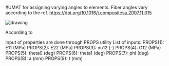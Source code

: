 #UMAT for assigning varying angles to elements.
Fiber angles vary according to the ref. https://doi.org/10.1016/j.compositesa.2007.11.015 

![drawing](https://github.com/user-attachments/assets/0bebc5b4-1555-4e22-914f-876abaece4bc)

According to



Input of properties are done through PROPS utility
List of inputs:
PROPS(1): E11 (MPa)
PROPS(2): E22 (MPa)
PROPS(3): nu12 (-)
PROPS(4): G12 (MPa)
PROPS(5): theta0 (deg)
PROPS(6): theta1 (deg)
PROPS(7): phi (deg)
PROPS(8): a (mm)
PROPS(9): t (mm)

